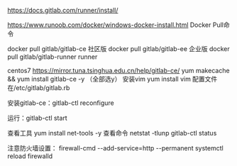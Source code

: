 https://docs.gitlab.com/runner/install/

https://www.runoob.com/docker/windows-docker-install.html
Docker Pull命令

docker pull gitlab/gitlab-ce 社区版
docker pull gitlab/gitlab-ee 企业版
docker pull gitlab/gitlab-runner runner

centos7
https://mirror.tuna.tsinghua.edu.cn/help/gitlab-ce/
yum makecache && yum install gitlab-ce -y  （全部选y）
安装vim
yum install vim
配置文件在/etc/gitlab/gitlab.rb

安装gitlab-ce：gitlab-ctl reconfigure

运行：gitlab-ctl start

查看工具
yum install net-tools -y
查看命令
netstat -tlunp
gitlab-ctl status

注意防火墙设置：
firewall-cmd --add-service=http --permanent
systemctl reload firewalld

